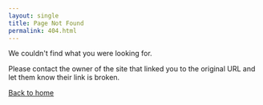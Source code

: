 ```yaml
---
layout: single
title: Page Not Found
permalink: 404.html
---
```


We couldn't find what you were looking for.

Please contact the owner of the site that linked you to the original URL and let them know their link is broken.

[Back to home ](https://reactjs.org)
